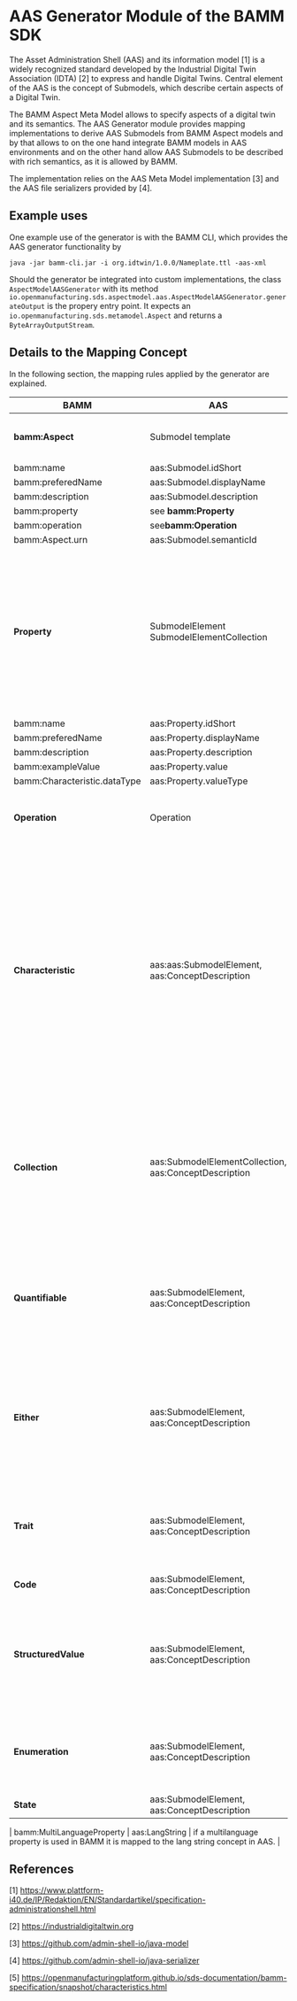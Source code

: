 # AAS Generator Module of the BAMM SDK

The Asset Administration Shell (AAS) and its information model [1] is a widely recognized standard developed by the 
Industrial Digital Twin Association (IDTA) [2] to express and handle Digital Twins. Central element of the AAS is 
the concept of Submodels, which describe certain aspects of a Digital Twin.

The BAMM Aspect Meta Model allows to specify aspects of a digital twin and its semantics. 
The AAS Generator module provides mapping implementations to derive AAS Submodels from BAMM Aspect models
and by that allows to on the one hand integrate BAMM models in AAS environments and on the other hand allow 
AAS Submodels to be described with rich semantics, as it is allowed by BAMM.

The implementation relies on the AAS Meta Model implementation [3] and the AAS file serializers provided by [4].



 

## Example uses
One example use of the generator is with the BAMM CLI, which provides the AAS generator functionality by
```
java -jar bamm-cli.jar -i org.idtwin/1.0.0/Nameplate.ttl -aas-xml
```

Should the generator be integrated into custom implementations, the class ``AspectModelAASGenerator``
with its method ``io.openmanufacturing.sds.aspectmodel.aas.AspectModelAASGenerator.generateOutput`` is the 
propery entry point. It expects an ``io.openmanufacturing.sds.metamodel.Aspect`` and returns a 
``ByteArrayOutputStream``.


## Details to the Mapping Concept

In the following section, the mapping rules applied by the generator are explained.

| BAMM  | AAS  | Comment  |
|---    |---   |---       |
| **bamm:Aspect**  |  Submodel template  | Empty Asset and AssetAdministrationShell entries are added to the output file  |
| bamm:name   | aas:Submodel.idShort  |       |
| bamm:preferedName   | aas:Submodel.displayName  |       |
| bamm:description   | aas:Submodel.description  |       |
| bamm:property   | see **bamm:Property**  |       |
| bamm:operation   | see**bamm:Operation**   |       |
| bamm:Aspect.urn  | aas:Submodel.semanticId  |       |
| **Property**  | SubmodelElement <br> SubmodelElementCollection   | The AAS type is derived from the type of the BAMM Characteristic specifying the BAMM property. Depending on the type it is decided what the resulting AAS element will be. In case of an Entity it will result in a SubmodelElementCollection. It will also be a SubmodelElementCollection if the BAMM Characteristic is of a Collection type (see the Characteristics taxonomy [5])   |
| bamm:name  | aas:Property.idShort |       |
| bamm:preferedName   | aas:Property.displayName  |       |
| bamm:description   | aas:Property.description  |       |
| bamm:exampleValue  |aas:Property.value  |       |
| bamm:Characteristic.dataType  | aas:Property.valueType |       |
| **Operation** |  Operation  | in/out parameters are not used in BAMM so the mapping only generates input variables and output variables in AAS |
| **Characteristic**  | aas:aas:SubmodelElement, aas:ConceptDescription  | Characteristics in BAMM define the semantics of a property, which includes there types as well as links to further definitions (standards, dictionaries, etc) and a natural language description and name in different languages. Type and description are separated in AAS, which is why there is not a one-to-one mapping of a Characteristic to one element in AAS but rather Characteristics are used in the mapping of Properties to get additional information, which guides the generation process. The remaining semantics are then mapped as good as possible to a ConceptDescription.    |
| **Collection**  | aas:SubmodelElementCollection, aas:ConceptDescription  | The general remarks to Characteristics apply also for Collection type Characteristics. However, properties referencing Collections are mapped to SubmodelElementCollections. Specific properties of collections are mapped. bamm:Set is unique, bamm:SortedSet is unique and sorted, bamm:List is sorted.       |
| **Quantifiable**  | aas:SubmodelElement, aas:ConceptDescription | The general remarks to Characteristics apply also for Quantifiable type Characteristics. Quantifiables (also Duration and Measurement) reference a unit, which is added to the ConceptDescription corresponding the mapped Characteristic.       |
| **Either**  | aas:SubmodelElement, aas:ConceptDescription | The general remarks to Characteristics apply also for Either. However, the Either characteristic has two distinct entries of which one is to be selected. This concept is not present in AAS. Thus both entries will be written to a Submodel template, where one has to be ignored.       |
| **Trait**  | aas:SubmodelElement, aas:ConceptDescription | The general remarks to Characteristics apply also for Trait. However, the constraint of a trait will be ignored and only the base type will be evaluated, which will act as the characteristic of a property. |
| **Code**  | aas:SubmodelElement, aas:ConceptDescription | Similar to plain Characteristic. |
| **StructuredValue**  | aas:SubmodelElement, aas:ConceptDescription | The general remarks to Characteristics apply also for StructuredValue. However, AAS has no concpet like deconstruction rule. Thus, the deconstruction rule and the sub properties of the deconstruction entity will be ignored and only the Characteristic is mapped. |
| **Enumeration**  | aas:SubmodelElement, aas:ConceptDescription | The general remarks to Characteristics apply also for Enumerations. Additionally, the values of an Enumeration are mapped to a valueList of a DataSpecificationIEC61360. |
| **State**  | aas:SubmodelElement, aas:ConceptDescription | Same as Enumeration. |

| bamm:MultiLanguageProperty  | aas:LangString | if a multilanguage property is used in BAMM it is mapped to the lang string concept in AAS. |

## References
[1] https://www.plattform-i40.de/IP/Redaktion/EN/Standardartikel/specification-administrationshell.html

[2] https://industrialdigitaltwin.org

[3] https://github.com/admin-shell-io/java-model

[4] https://github.com/admin-shell-io/java-serializer

[5] https://openmanufacturingplatform.github.io/sds-documentation/bamm-specification/snapshot/characteristics.html
